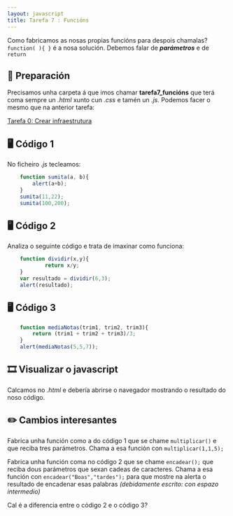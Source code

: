 ```yaml
---
layout: javascript
title: Tarefa 7 : Funcións
---
```

Como fabricamos as nosas propias funcións para despois chamalas? `function( ){ }` é a nosa solución. Debemos falar de ***parámetros*** e de `return`

## 🧺 Preparación

Precisamos unha carpeta á que imos chamar **tarefa7_funcións** que terá coma sempre un *.html* xunto cun *.css* e tamén un *.js.* Podemos facer o mesmo que na anterior tarefa:

[ Tarefa 0: Crear infraestrutura](./t0.md)

## 🖥 Código 1

No ficheiro *.js* tecleamos:
```js
    function sumita(a, b){
        alert(a+b);
    }
    sumita(11,22);
    sumita(100,200);  
```

## 🖥 Código 2

Analiza o  seguinte código e trata de imaxinar como funciona:

```js
    function dividir(x,y){
    		return x/y;
    }
    var resultado = dividir(6,3);
    alert(resultado);
```

## 🖥 Código 3

```js	
    function mediaNotas(trim1, trim2, trim3){
    	return (trim1 + trim2 + trim3)/3;
    }
    alert(mediaNotas(5,5,7));
```

## 🎞 Visualizar o javascript

Calcamos no *.html* e debería abrirse o navegador mostrando o resultado do noso código.

## ✏️ Cambios interesantes

Fabrica unha función como a do código 1 que se chame `multiplicar()` e que reciba tres parámetros. Chama  a esa función con `multiplicar(1,1,5);`

Fabrica unha función coma no código 2 que se chame `encadear();` que reciba dous parámetros que sexan cadeas de caracteres. Chama a esa función con `encadear("Boas","tardes");` para que mostre na alerta o resultado de encadenar esas palabras *(debidamente escrito: con espazo intermedio)* 

Cal é a diferencia entre o código 2 e o código 3?